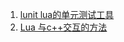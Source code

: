 1. [lunit lua的单元测试工具](https://www.mroth.net/lunit/)
2. [Lua 与c++交互的方法](http://www.cnblogs.com/mmc1206x/p/4624785.html)